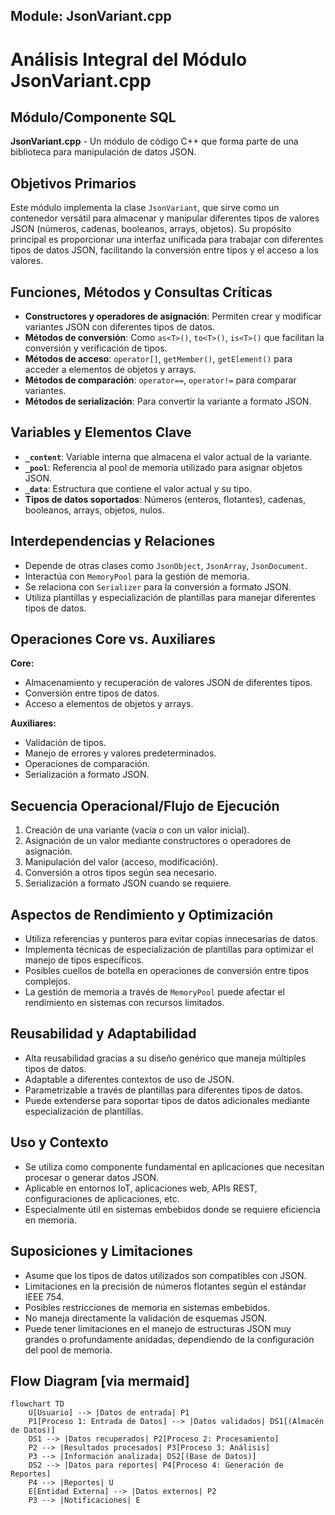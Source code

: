 ## Module: JsonVariant.cpp
# Análisis Integral del Módulo JsonVariant.cpp

## Módulo/Componente SQL
**JsonVariant.cpp** - Un módulo de código C++ que forma parte de una biblioteca para manipulación de datos JSON.

## Objetivos Primarios
Este módulo implementa la clase `JsonVariant`, que sirve como un contenedor versátil para almacenar y manipular diferentes tipos de valores JSON (números, cadenas, booleanos, arrays, objetos). Su propósito principal es proporcionar una interfaz unificada para trabajar con diferentes tipos de datos JSON, facilitando la conversión entre tipos y el acceso a los valores.

## Funciones, Métodos y Consultas Críticas
- **Constructores y operadores de asignación**: Permiten crear y modificar variantes JSON con diferentes tipos de datos.
- **Métodos de conversión**: Como `as<T>()`, `to<T>()`, `is<T>()` que facilitan la conversión y verificación de tipos.
- **Métodos de acceso**: `operator[]`, `getMember()`, `getElement()` para acceder a elementos de objetos y arrays.
- **Métodos de comparación**: `operator==`, `operator!=` para comparar variantes.
- **Métodos de serialización**: Para convertir la variante a formato JSON.

## Variables y Elementos Clave
- **`_content`**: Variable interna que almacena el valor actual de la variante.
- **`_pool`**: Referencia al pool de memoria utilizado para asignar objetos JSON.
- **`_data`**: Estructura que contiene el valor actual y su tipo.
- **Tipos de datos soportados**: Números (enteros, flotantes), cadenas, booleanos, arrays, objetos, nulos.

## Interdependencias y Relaciones
- Depende de otras clases como `JsonObject`, `JsonArray`, `JsonDocument`.
- Interactúa con `MemoryPool` para la gestión de memoria.
- Se relaciona con `Serializer` para la conversión a formato JSON.
- Utiliza plantillas y especialización de plantillas para manejar diferentes tipos de datos.

## Operaciones Core vs. Auxiliares
**Core:**
- Almacenamiento y recuperación de valores JSON de diferentes tipos.
- Conversión entre tipos de datos.
- Acceso a elementos de objetos y arrays.

**Auxiliares:**
- Validación de tipos.
- Manejo de errores y valores predeterminados.
- Operaciones de comparación.
- Serialización a formato JSON.

## Secuencia Operacional/Flujo de Ejecución
1. Creación de una variante (vacía o con un valor inicial).
2. Asignación de un valor mediante constructores o operadores de asignación.
3. Manipulación del valor (acceso, modificación).
4. Conversión a otros tipos según sea necesario.
5. Serialización a formato JSON cuando se requiere.

## Aspectos de Rendimiento y Optimización
- Utiliza referencias y punteros para evitar copias innecesarias de datos.
- Implementa técnicas de especialización de plantillas para optimizar el manejo de tipos específicos.
- Posibles cuellos de botella en operaciones de conversión entre tipos complejos.
- La gestión de memoria a través de `MemoryPool` puede afectar el rendimiento en sistemas con recursos limitados.

## Reusabilidad y Adaptabilidad
- Alta reusabilidad gracias a su diseño genérico que maneja múltiples tipos de datos.
- Adaptable a diferentes contextos de uso de JSON.
- Parametrizable a través de plantillas para diferentes tipos de datos.
- Puede extenderse para soportar tipos de datos adicionales mediante especialización de plantillas.

## Uso y Contexto
- Se utiliza como componente fundamental en aplicaciones que necesitan procesar o generar datos JSON.
- Aplicable en entornos IoT, aplicaciones web, APIs REST, configuraciones de aplicaciones, etc.
- Especialmente útil en sistemas embebidos donde se requiere eficiencia en memoria.

## Suposiciones y Limitaciones
- Asume que los tipos de datos utilizados son compatibles con JSON.
- Limitaciones en la precisión de números flotantes según el estándar IEEE 754.
- Posibles restricciones de memoria en sistemas embebidos.
- No maneja directamente la validación de esquemas JSON.
- Puede tener limitaciones en el manejo de estructuras JSON muy grandes o profundamente anidadas, dependiendo de la configuración del pool de memoria.
## Flow Diagram [via mermaid]
```mermaid
flowchart TD
    U[Usuario] --> |Datos de entrada| P1
    P1[Proceso 1: Entrada de Datos] --> |Datos validados| DS1[(Almacén de Datos)]
    DS1 --> |Datos recuperados| P2[Proceso 2: Procesamiento]
    P2 --> |Resultados procesados| P3[Proceso 3: Análisis]
    P3 --> |Información analizada| DS2[(Base de Datos)]
    DS2 --> |Datos para reportes| P4[Proceso 4: Generación de Reportes]
    P4 --> |Reportes| U
    E[Entidad Externa] --> |Datos externos| P2
    P3 --> |Notificaciones| E
```
